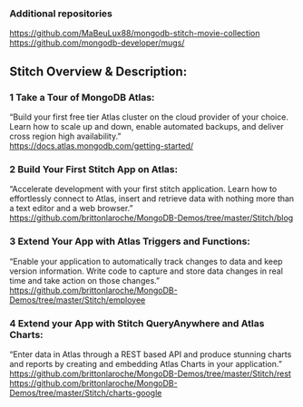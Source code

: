 ### Additional repositories

https://github.com/MaBeuLux88/mongodb-stitch-movie-collection   
https://github.com/mongodb-developer/mugs/


## Stitch Overview & Description:
### 1 Take a Tour of MongoDB Atlas:  
“Build your first free tier Atlas cluster on the cloud provider of your choice.  Learn how to scale up and down, enable automated backups, and deliver cross region high availability.”   
https://docs.atlas.mongodb.com/getting-started/

### 2 Build Your First Stitch App on Atlas: 
“Accelerate development with your first stitch application. Learn how to effortlessly connect to Atlas,  insert and retrieve data with nothing more than a text editor and a web browser.”   
https://github.com/brittonlaroche/MongoDB-Demos/tree/master/Stitch/blog

### 3 Extend Your App with Atlas Triggers and Functions: 
“Enable your application to automatically track changes to data and keep version information. Write code to capture and store  data changes in real time and take action on those changes.”   
https://github.com/brittonlaroche/MongoDB-Demos/tree/master/Stitch/employee

### 4 Extend your App with Stitch QueryAnywhere and Atlas Charts: 
“Enter data in Atlas through a REST based API and produce stunning charts and reports by creating and embedding Atlas Charts in your application.”   
https://github.com/brittonlaroche/MongoDB-Demos/tree/master/Stitch/rest
https://github.com/brittonlaroche/MongoDB-Demos/tree/master/Stitch/charts-google
